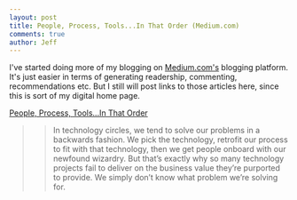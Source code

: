 ```yaml
---
layout: post
title: People, Process, Tools...In That Order (Medium.com)
comments: true
author: Jeff
---
```


I've started doing more of my blogging on [Medium.com's](https://medium.com) blogging platform. It's just easier in terms of generating readership, commenting, recommendations etc. But I still will post links to those articles here, since this is sort of my digital home page.

[People, Process, Tools...In That Order](https://medium.com/@jefferysmith/people-process-tools-in-that-order-3b64d6f165c0#.1g278mrn1)

> > In technology circles, we tend to solve our problems in a backwards fashion. We pick the technology, retrofit our process to fit with that technology, then we get people onboard with our newfound wizardry. But that’s exactly why so many technology projects fail to deliver on the business value they’re purported to provide. We simply don’t know what problem we’re solving for.


